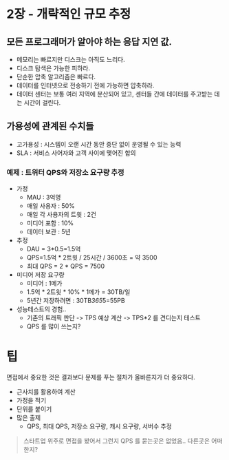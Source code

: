 # 2장 - 개략적인 규모 추정

## 모든 프로그래머가 알아야 하는 응답 지연 값.

* 메모리는 빠르지만 디스크는 아직도 느리다.
* 디스크 탐색은 가능한 피하라.
* 단순한 압축 알고리즘은 빠르다.
* 데이터를 인터넷으로 전송하기 전에 가능하면 압축하라.
* 데이터 센터는 보통 여러 지역에 분산되어 있고, 센터들 간에 데이터를 주고받는 데는 시간이 걸린다.

## 가용성에 관계된 수치들
* 고가용성 : 시스템이 오랜 시간 동안 중단 없이 운영될 수 있는 능력
* SLA : 서비스 사어자와 고객 사이에 맺어진 합의

### 예제 : 트위터 QPS와 저장소 요구량 추정
* 가정
  * MAU : 3억명
  * 매일 사용자 : 50%
  * 매일 각 사용자의 트윗 : 2건
  * 미디어 포함 : 10%
  * 데이터 보관 : 5년
* 추정
  * DAU = 3*0.5=1.5억
  * QPS=1.5억 * 2트윗 / 25시간 / 3600초 = 약 3500
  * 최대 QPS = 2 * QPS = 7500
* 미디어 저장 요구량
  * 미디어 : 1메가
  * 1.5억 * 2트윗 * 10% * 1메가 = 30TB/일
  * 5년간 저장하려면 : 30TB*365*5=55PB
* 성능테스트의 경험..
  * 기존의 트래픽 판단 -> TPS 예상 계산 -> TPS*2 를 견디는지 테스트
  * QPS 를 많이 쓰는지?

# 팁
면접에서 중요한 것은 결과보다 문제를 푸는 절차가 올바른지가 더 중요하다.
* 근사치를 활용하여 계산
* 가정을 적기
* 단위를 붙이기
* 많은 출제
  * QPS, 최대 QPS, 저장소 요구량, 캐시 요구량, 서버수 추정
>  스타트업 위주로 면접을 봤어서 그런지 QPS 를 묻는곳은 없었음..
> 다른곳은 어떠한지?

